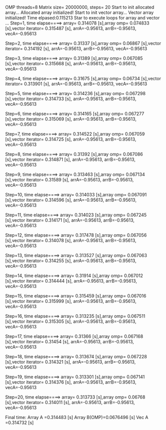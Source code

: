 OMP threads=8
Matrix size= 20000000, steps= 20
Start to init allocated array...
Allocated array initialized! 
Start to init vector array...
Vector array initialized! 
Time elpased:0.115213
Star to execute loops for array and vector ...
Step=1, time elapse====> array= 0.314078 [s],array omp= 0.074833 [s],vector iterator= 0.315487 [s],
	arrA=-0.95613, arrB=-0.95613, vecA=-0.95613


Step=2, time elapse====> array= 0.31337 [s],array omp= 0.06867 [s],vector iterator= 0.314192 [s],
	arrA=-0.95613, arrB=-0.95613, vecA=-0.95613


Step=3, time elapse====> array= 0.31389 [s],array omp= 0.067085 [s],vector iterator= 0.315668 [s],
	arrA=-0.95613, arrB=-0.95613, vecA=-0.95613


Step=4, time elapse====> array= 0.31675 [s],array omp= 0.06734 [s],vector iterator= 0.313901 [s],
	arrA=-0.95613, arrB=-0.95613, vecA=-0.95613


Step=5, time elapse====> array= 0.314236 [s],array omp= 0.067298 [s],vector iterator= 0.314733 [s],
	arrA=-0.95613, arrB=-0.95613, vecA=-0.95613


Step=6, time elapse====> array= 0.314165 [s],array omp= 0.067277 [s],vector iterator= 0.315069 [s],
	arrA=-0.95613, arrB=-0.95613, vecA=-0.95613


Step=7, time elapse====> array= 0.314522 [s],array omp= 0.067059 [s],vector iterator= 0.314725 [s],
	arrA=-0.95613, arrB=-0.95613, vecA=-0.95613


Step=8, time elapse====> array= 0.31392 [s],array omp= 0.067086 [s],vector iterator= 0.314871 [s],
	arrA=-0.95613, arrB=-0.95613, vecA=-0.95613


Step=9, time elapse====> array= 0.313463 [s],array omp= 0.067134 [s],vector iterator= 0.31589 [s],
	arrA=-0.95613, arrB=-0.95613, vecA=-0.95613


Step=10, time elapse====> array= 0.314033 [s],array omp= 0.067091 [s],vector iterator= 0.314596 [s],
	arrA=-0.95613, arrB=-0.95613, vecA=-0.95613


Step=11, time elapse====> array= 0.314023 [s],array omp= 0.067245 [s],vector iterator= 0.314171 [s],
	arrA=-0.95613, arrB=-0.95613, vecA=-0.95613


Step=12, time elapse====> array= 0.317478 [s],array omp= 0.067056 [s],vector iterator= 0.314078 [s],
	arrA=-0.95613, arrB=-0.95613, vecA=-0.95613


Step=13, time elapse====> array= 0.313527 [s],array omp= 0.067063 [s],vector iterator= 0.314255 [s],
	arrA=-0.95613, arrB=-0.95613, vecA=-0.95613


Step=14, time elapse====> array= 0.31914 [s],array omp= 0.067012 [s],vector iterator= 0.314444 [s],
	arrA=-0.95613, arrB=-0.95613, vecA=-0.95613


Step=15, time elapse====> array= 0.315459 [s],array omp= 0.067016 [s],vector iterator= 0.315999 [s],
	arrA=-0.95613, arrB=-0.95613, vecA=-0.95613


Step=16, time elapse====> array= 0.313235 [s],array omp= 0.067511 [s],vector iterator= 0.315305 [s],
	arrA=-0.95613, arrB=-0.95613, vecA=-0.95613


Step=17, time elapse====> array= 0.31366 [s],array omp= 0.067168 [s],vector iterator= 0.31454 [s],
	arrA=-0.95613, arrB=-0.95613, vecA=-0.95613


Step=18, time elapse====> array= 0.313674 [s],array omp= 0.067228 [s],vector iterator= 0.314321 [s],
	arrA=-0.95613, arrB=-0.95613, vecA=-0.95613


Step=19, time elapse====> array= 0.313301 [s],array omp= 0.067141 [s],vector iterator= 0.314376 [s],
	arrA=-0.95613, arrB=-0.95613, vecA=-0.95613


Step=20, time elapse====> array= 0.313733 [s],array omp= 0.06768 [s],vector iterator= 0.314011 [s],
	arrA=-0.95613, arrB=-0.95613, vecA=-0.95613


Final time:
           Array A     =0.314483 [s]
           Array B(OMP)=0.0676496 [s]
           Vec   A     =0.314732 [s]
